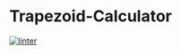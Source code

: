 # Trapezoid-Calculator
[![linter](https://github.com/lucas-gelinas/Trapezoid-Calculator/workflows/linter/badge.svg)](https://github.com/marketplace/actions/super-linter)
